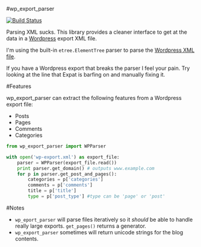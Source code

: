 #wp_export_parser

[![Build Status](https://secure.travis-ci.org/RealGeeks/wp_export_parser.png?branch=master)](http://travis-ci.org/RealGeeks/wp_export_parser)

Parsing XML sucks.  This library provides a cleaner interface to get at the data in a [Wordpress](http://wordpress.org) export XML file.  

I'm using the built-in `etree.ElementTree` parser to parse the [Wordpress XML file](http://en.blog.wordpress.com/2006/06/12/xml-import-export/).

If you have a Wordpress export that breaks the parser I feel your pain.  Try looking at the line that Expat is barfing on and manually fixing it.

#Features

wp_export_parser can extract the following features from a Wordpress export file:

 * Posts
 * Pages
 * Comments
 * Categories


```python
from wp_export_parser import WPParser

with open('wp-export.xml') as export_file:
    parser = WPParser(export_file.read())
    print parser.get_domain() # outputs www.example.com
    for p in parser.get_post_and_pages():
        categories = p['categories']
        comments = p['comments']
        title = p['title']
        type = p['post_type'] #type can be 'page' or 'post'
```

#Notes
 * `wp_eport_parser` will parse files iteratively so it *should* be able to handle really large exports.  `get_pages()` returns a generator.
 * `wp_export_parser` sometimes will return unicode strings for the blog contents.
